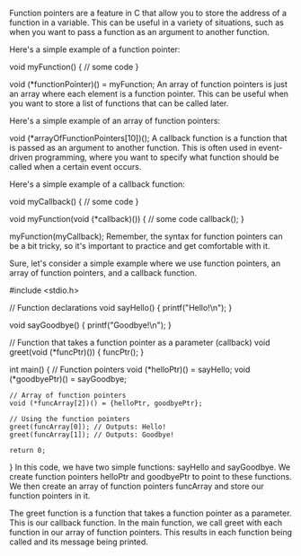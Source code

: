 Function pointers are a feature in C that allow you to store the address of a function in a variable. This can be useful in a variety of situations, such as when you want to pass a function as an argument to another function.

Here's a simple example of a function pointer:

void myFunction() {
    // some code
}

void (*functionPointer)() = myFunction;
An array of function pointers is just an array where each element is a function pointer. This can be useful when you want to store a list of functions that can be called later.

Here's a simple example of an array of function pointers:

void (*arrayOfFunctionPointers[10])();
A callback function is a function that is passed as an argument to another function. This is often used in event-driven programming, where you want to specify what function should be called when a certain event occurs.

Here's a simple example of a callback function:

void myCallback() {
    // some code
}

void myFunction(void (*callback)()) {
    // some code
    callback();
}

myFunction(myCallback);
Remember, the syntax for function pointers can be a bit tricky, so it's important to practice and get comfortable with it.

Sure, let's consider a simple example where we use function pointers, an array of function pointers, and a callback function.

#include <stdio.h>

// Function declarations
void sayHello() {
    printf("Hello!\n");
}

void sayGoodbye() {
    printf("Goodbye!\n");
}

// Function that takes a function pointer as a parameter (callback)
void greet(void (*funcPtr)()) {
    funcPtr();
}

int main() {
    // Function pointers
    void (*helloPtr)() = sayHello;
    void (*goodbyePtr)() = sayGoodbye;

    // Array of function pointers
    void (*funcArray[2])() = {helloPtr, goodbyePtr};

    // Using the function pointers
    greet(funcArray[0]); // Outputs: Hello!
    greet(funcArray[1]); // Outputs: Goodbye!

    return 0;
}
In this code, we have two simple functions: sayHello and sayGoodbye. We create function pointers helloPtr and goodbyePtr to point to these functions. We then create an array of function pointers funcArray and store our function pointers in it.

The greet function is a function that takes a function pointer as a parameter. This is our callback function. In the main function, we call greet with each function in our array of function pointers. This results in each function being called and its message being printed.


